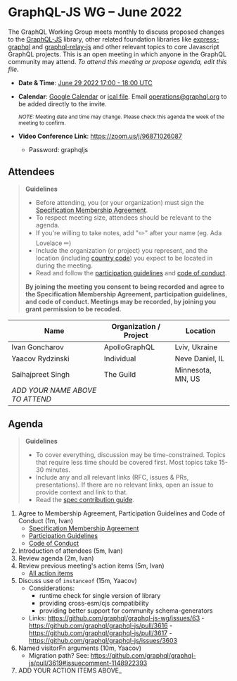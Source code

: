 # GraphQL-JS WG – June 2022

The GraphQL Working Group meets monthly to discuss proposed changes to the [GraphQL-JS](https://github.com/graphql/graphql-spec) library, other related foundation libraries like [express-graphql](https://github.com/graphql/express-graphql) and [graphql-relay-js](https://github.com/graphql/graphql-relay-js) and other
relevant topics to core Javascript GraphQL projects. This is an open meeting in which
anyone in the GraphQL community may attend. *To attend this meeting or propose
agenda, edit this file.*

- **Date & Time**: [June 29 2022 17:00 - 18:00 UTC](https://www.timeanddate.com/worldclock/meetingdetails.html?year=2022&month=06&day=29&hour=17&min=0&sec=0&p1=224&p2=179&p3=136&p4=37&p5=239&p6=101&p7=152)
- **Calendar**:
[Google Calendar](https://calendar.google.com/calendar/embed?src=linuxfoundation.org_ik79t9uuj2p32i3r203dgv5mo8%40group.calendar.google.com) or [ical file](https://calendar.google.com/calendar/ical/linuxfoundation.org_ik79t9uuj2p32i3r203dgv5mo8%40group.calendar.google.com/public/basic.ics). Email [operations@graphql.org](mailto:operations@graphql.org) to be added directly to the invite.

  <small>*NOTE:* Meeting date and time may change. Please check this agenda the week of the meeting to confirm.</small>
- **Video Conference Link**: https://zoom.us/j/96871026087
  - Password: graphqljs

## Attendees

> **Guidelines**
> - Before attending, you (or your organization) must sign the [Specification Membership Agreement](https://github.com/graphql/foundation).
> - To respect meeting size, attendees should be relevant to the agenda.
> - If you're willing to take notes, add "✏️" after your name (eg. Ada Lovelace ✏)
> - Include the organization (or project) you represent, and the location (including [country code](https://en.wikipedia.org/wiki/List_of_ISO_3166_country_codes#Current_ISO_3166_country_codes)) you expect to be located in during the meeting.
> - Read and follow the [participation guidelines](https://github.com/graphql/graphql-js-wg#participation-guidelines) and [code of conduct](https://github.com/graphql/foundation/blob/master/CODE-OF-CONDUCT.md).
>
> **By joining the meeting you consent to being recorded and agree to the Specification Membership Agreement, participation guidelines, and code of conduct. Meetings may be recorded, by joining you grant permission to be recoded.**

| Name                            | Organization / Project | Location      |
| ------------------------------- | ---------------------- | ------------- |
| Ivan Goncharov                  | ApolloGraphQL          | Lviv, Ukraine |
| Yaacov Rydzinski                | Individual             | Neve Daniel, IL |
| Saihajpreet Singh               | The Guild              | Minnesota, MN, US |
| *ADD YOUR NAME ABOVE TO ATTEND* |                        |               |


## Agenda

> **Guidelines**
>
> - To cover everything, discussion may be time-constrained. Topics that require less time should be covered first. Most topics take 15-30 minutes.
> - Include any and all relevant links (RFC, issues & PRs, presentations). If there are no relevant links, open an issue to provide context and link to that.
> - Read the [spec contribution guide](https://github.com/graphql/graphql-spec/blob/master/CONTRIBUTING.md).

<!--

Example agenda item:

1. Discuss moving the subscriptions proposal to stage 2 (30m, Lee)
   - [Subscriptions RFC](link.to/the-relevant/pr-or-issue-or-doc)
   - [GraphQL.js PR](github.link/to/the/project/pr)
   - [Another Relevant Link](youre.getting/the-idea.now)

-->

1. Agree to Membership Agreement, Participation Guidelines and Code of Conduct (1m, Ivan)
    - [Specification Membership Agreement](https://github.com/graphql/foundation)
    - [Participation Guidelines](https://github.com/graphql/graphql-js-wg#participation-guidelines)
    - [Code of Conduct](https://github.com/graphql/foundation/blob/master/CODE-OF-CONDUCT.md)
1. Introduction of attendees (5m, Ivan)
1. Review agenda (2m, Ivan)
1. Review previous meeting's action items (5m, Ivan)
    - [All action items](https://github.com/graphql/graphql-js-wg/issues)
1. Discuss use of `instanceof` (15m, Yaacov)
    - Considerations:
        - runtime check for single version of library
        - providing cross-esm/cjs compatibility
        - providing better support for community schema-generators
    - Links: https://github.com/graphql/graphql-js-wg/issues/63 - https://github.com/graphql/graphql-js/pull/3616 - https://github.com/graphql/graphql-js/pull/3617 - https://github.com/graphql/graphql-js/issues/3603
1. Named visitorFn arguments (10m, Yaacov)
   - Migration path? See: https://github.com/graphql/graphql-js/pull/3619#issuecomment-1148922393
3. ADD YOUR ACTION ITEMS ABOVE_
